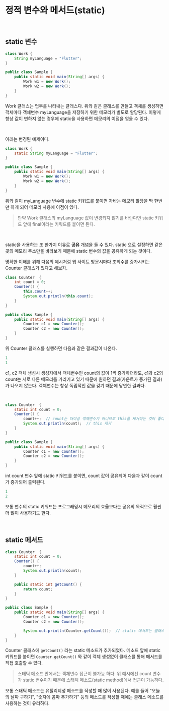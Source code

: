 # 정적 변수와 메서드(static)

<br>

## static 변수

```java
class Work {
    String myLanguage = "Flutter"; 
}

public class Sample {
    public static void main(String[] args) {
        Work w1 = new Work();
        Work w2 = new Work();
    }
}
```

Work 클래스는 업무를 나타내는 클래스다. 위와 같은 클래스를 만들고 객체를 생성하면 객체마다 객체변수 myLanguage을 저장하기 위한 메모리가 별도로 할당된다. 이렇게 항상 값이 변하지 않는 경우에 static을 사용하면 메모리의 이점을 얻을 수 있다.

<br>

아래는 변경된 예제이다.

```java
class Work {
    static String myLanguage = "Flutter"; 
}

public class Sample {
    public static void main(String[] args) {
        Work w1 = new Work();
        Work w2 = new Work();
    }
}
```

위와 같이 myLanguage 변수에 static 키워드를 붙이면 자바는 메모리 할당을 딱 한번만 하게 되어 메모리 사용에 이점이 있다. 

> 만약 Work 클래스의 myLanguage 값이 변경되지 않기를 바란다면 static 키워드 앞에 final이라는 키워드를 붙이면 된다. 

<br>

static을 사용하는 또 한가지 이유로 **공유** 개념을 들 수 있다. static 으로 설정하면 같은 곳의 메모리 주소만을 바라보기 때문에 static 변수의 값을 공유하게 되는 것이다.

명확한 이해를 위해 다음의 예시처럼 웹 사이트 방문시마다 조회수를 증가시키는 Counter 클래스가 있다고 해보자.

```java
class Counter  {
    int count = 0;
    Counter() {
        this.count++;
        System.out.println(this.count);
    }
}

public class Sample {
    public static void main(String[] args) {
        Counter c1 = new Counter();
        Counter c2 = new Counter();
    }
}
```

위 Counter 클래스를 실행하면 다음과 같은 결과값이 나온다.

```java
1
1
```

c1, c2 객체 생성시 생성자에서 객체변수인 count의 값이 1씩 증가하더라도, c1과 c2의 count는 서로 다른 메모리를 가리키고 있기 때문에 원하던 결과(카운트가 증가된 결과)가 나오지 않는다. 객체변수는 항상 독립적인 값을 갖기 때문에 당연한 결과다.

<br>

```java
class Counter  {
    static int count = 0;
    Counter() {
        count++;  // count는 더이상 객체변수가 아니므로 this를 제거하는 것이 좋다.
        System.out.println(count);  // this 제거
    }
}

public class Sample {
    public static void main(String[] args) {
        Counter c1 = new Counter();
        Counter c2 = new Counter();
    }
}
```

int count 변수 앞에 static 키워드를 붙이면, count 값이 공유되어 다음과 같이 count가 증가되어 출력된다.

```java
1
2
```

보통 변수의 static 키워드는 프로그래밍시 메모리의 효율보다는 공유의 목적으로 훨씬 더 많이 사용하기도 한다.

<br>

## static 메서드

```java
class Counter  {
    static int count = 0;
    Counter() {
        count++;
        System.out.println(count);
    }

    public static int getCount() {
        return count;
    }
}

public class Sample {
    public static void main(String[] args) {
        Counter c1 = new Counter();
        Counter c2 = new Counter();

        System.out.println(Counter.getCount());  // static 메서드는 클래스를 이용하여 호출할 수 있다. 
    }
}
```

Counter 클래스에 `getCount()` 라는 static 메소드가 추가되었다. 메소드 앞에 static 키워드를 붙이면 `Counter.getCount()` 와 같이 객체 생성없이 클래스를 통해 메서드를 직접 호출할 수 있다.

> 스태틱 메소드 안에서는 객체변수 접근이 불가능 하다. 위 예시에선 count 변수가 static 변수이기 때문에 스태틱 메소드(static method)에서 접근이 가능하다.

보통 스태틱 메소드는 유틸리티성 메소드를 작성할 때 많이 사용된다. 예를 들어 "오늘의 날짜 구하기", "숫자에 콤마 추가하기" 등의 메소드를 작성할 때에는 클래스 메소드를 사용하는 것이 유리하다.


